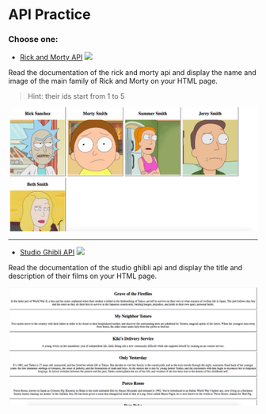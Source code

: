 # API Practice

### Choose one:

- [Rick and Morty API](https://rickandmortyapi.com/)
![](https://i.imgur.com/idwXZ82.gif)

Read the documentation of the rick and morty api and display the name and image of the main family of Rick and Morty on your HTML page. 

> Hint: their ids start from 1 to 5

![](images/ss2.png)

---

- [Studio Ghibli API](https://ghibliapi.herokuapp.com/)
![](https://img.buzzfeed.com/buzzfeed-static/static/2017-08/22/10/asset/buzzfeed-prod-fastlane-01/anigif_sub-buzz-30379-1503413975-9.gif)

Read the documentation of the studio ghibli api and display the title and description of their films on your HTML page.

![](images/ss1.png)